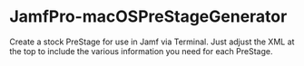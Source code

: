 # JamfPro-macOSPreStageGenerator

Create a stock PreStage for use in Jamf via Terminal. Just adjust the XML at the top to include the various information you need for each PreStage.
